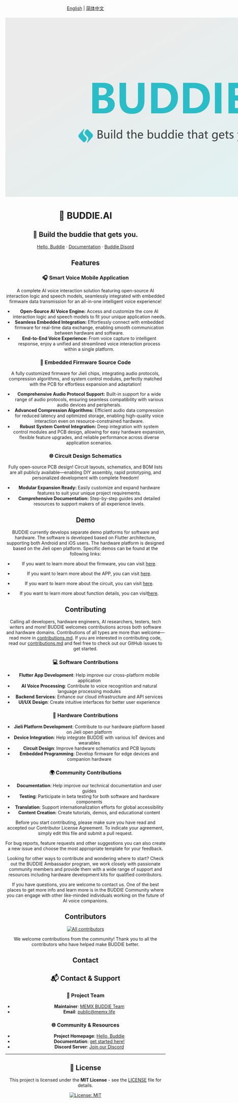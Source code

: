 # 
<p align="center">
  <a href="README.md">English</a> | <a href="README.zh_CN.md">简体中文</a>
</p>

<div style="text-align: center; margin: 20px 0;">
  <img src="image/logo.png" alt="BUDDIE.AI Logo" style="max-width: 1200px; height: auto;">
</div>

<div align="center">

# 🤖 BUDDIE.AI

## 🎯 Build the buddie that gets you. 

<p align="center">
  <a href="https://bud.inc">Hello, Buddie</a> ·
  <a href="https://bud.inc">Documentation</a> ·
  <a href="https://discord.gg/hSDEbnqB">Buddie Disord</a>
</p>

<p align="center">
  <!-- 
    如果你在访问 GitHub 仓库时看到 "repo not found"（仓库未找到），可能有以下几种原因：
    1. 仓库名称或路径拼写错误，请检查链接是否正确。
    2. 仓库被设置为私有，当前账号没有访问权限。
    3. 仓库已被删除或转移到其他组织/用户下。
    4. 你的网络环境（如中国大陆）可能被 GitHub 屏蔽或访问受限，建议尝试科学上网或更换网络环境。
    5. 账号未登录或登录状态异常，尝试重新登录 GitHub。
    6. 访问频率过高被 GitHub 暂时限制，稍后重试。

    解决方法：
    - 仔细检查仓库链接拼写。
    - 确认仓库是否为公开仓库，或联系仓库管理员获取访问权限。
    - 检查网络环境，必要时使用代理/VPN。
    - 登录正确的 GitHub 账号。
    - 仓库迁移后请查找新的仓库地址。
  -->
  <a href="https://github.com/Buddie-AI/Buddie" target="_blank">
    <img src="https://img.shields.io/github/stars/Buddie-AI/Buddie?logo=github&labelColor=%23181817&logoColor=%23ffffff&color=%23181817" alt="GitHub Stars"/>
  </a>
  </a>
  <a href="https://github.com/Buddie-AI/Buddie/fork">
    <img src="https://img.shields.io/github/forks/Buddie-AI/Buddie?logo=github&labelColor=%23181817&logoColor=%23ffffff&color=%23181817" alt="GitHub Forks"/>
  </a>
  <a href="https://github.com/Buddie-AI/Buddie/releases/latest">
    <img src="https://img.shields.io/github/downloads/Buddie-AI/Buddie/total?logo=cloud-download&labelColor=%239EA7AD&logoColor=%23ffffff&color=%239EA7AD" alt="Downloads"/>
  </a>
  <a href="https://discord.gg/hSDEbnqB" target="_blank">
    <img src="https://img.shields.io/discord/1082486657678311454?logo=discord&labelColor=%20%235462eb&logoColor=%20%23f5f5f5&color=%20%235462eb" alt="Chat on Discord"/>
  </a>
  <a href="https://github.com/Buddie-AI/Buddie/graphs/contributors" target="_blank">
    <img src="https://img.shields.io/github/contributors/Buddie-AI/Buddie?logo=github&labelColor=%20%238BC34A&logoColor=%20%23ffffff&color=%20%238BC34A" alt="Contributors"/>
  </a>
</p>
</div>





<h2 align="center">🚀 Star our project to get notified of all updates first!</h2>

<p align="center">
  <img src="image/star.gif" alt="Star Buddie Project" style="max-width: 100px; height: auto; margin: 10px 0;" />
</p>




## What is BUDDIE 

BUDDIE is the first full-stack open-source AI voice interaction solution, providing a complete end-to-end system from hardware design to software applications. Here, you can find a comprehensive solution covering everything from PCB and embedded firmware to the app. Through this project, we aim to help everyone create their own personalized 24/7 voice companion—one that listens to what you listen to, thinks what you think, worries about what you worry about, grows with you, and explores the world together. Let the future of "Her" become reality.

<p align="center">
  <a href="https://www.youtube.com/watch?v=ejEINaEQieY" target="_blank">
    <img src="https://img.youtube.com/vi/ejEINaEQieY/hqdefault.jpg" alt="BUDDIE Demo Video" style="max-width: 600px; height: auto; border-radius: 12px; box-shadow: 0 2px 8px rgba(0,0,0,0.15);" />
  </a>
</p>
<p align="center">
  <a href="https://www.youtube.com/watch?v=ejEINaEQieY" target="_blank"><b>▶️ Watch the BUDDIE Demo Video</b></a>
</p>

<!-- <p align="center">
  <iframe width="560" height="315" src="https://www.youtube.com/embed/ejEINaEQieY" title="BUDDIE Demo Video" frameborder="0" allow="accelerometer; autoplay; clipboard-write; encrypted-media; gyroscope; picture-in-picture; web-share" allowfullscreen style="display: block; margin: 0 auto;"></iframe>
</p> -->



## Features


### 🎧 **Smart Voice Mobile Application**
A complete AI voice interaction solution featuring open-source AI interaction logic and speech models, seamlessly integrated with embedded firmware data transmission for an all-in-one intelligent voice experience!
- **Open-Source AI Voice Engine:** Access and customize the core AI interaction logic and speech models to fit your unique application needs.
- **Seamless Embedded Integration:** Effortlessly connect with embedded firmware for real-time data exchange, enabling smooth communication between hardware and software.
- **End-to-End Voice Experience:** From voice capture to intelligent response, enjoy a unified and streamlined voice interaction process within a single platform.


### 📱 **Embedded Firmware Source Code**
A fully customized firmware for Jieli chips, integrating audio protocols, compression algorithms, and system control modules, perfectly matched with the PCB for effortless expansion and adaptation!
- **Comprehensive Audio Protocol Support:** Built-in support for a wide range of audio protocols, ensuring seamless compatibility with various audio devices and peripherals.
- **Advanced Compression Algorithms:** Efficient audio data compression for reduced latency and optimized storage, enabling high-quality voice interaction even on resource-constrained hardware.
- **Robust System Control Integration:** Deep integration with system control modules and PCB design, allowing for easy hardware expansion, flexible feature upgrades, and reliable performance across diverse application scenarios.


### 🌐 **Circuit Design Schematics**
Fully open-source PCB design! Circuit layouts, schematics, and BOM lists are all publicly available—enabling DIY assembly, rapid prototyping, and personalized development with complete freedom!

- **Modular Expansion Ready:** Easily customize and expand hardware features to suit your unique project requirements.
- **Comprehensive Documentation:** Step-by-step guides and detailed resources to support makers of all experience levels.







## Demo
BUDDIE currently develops separate demo platforms for software and hardware. The software is developed based on Flutter architecture, supporting both Android and iOS users. The hardware platform is designed based on the Jieli open platform. Specific demos can be found at the following links:

- If you want to learn more about the firmware, you can visit [here](Firmware-JL701N/README.md).

- If you want to learn more about the APP, you can visit [here](APP/README.md).

- If you want to learn more about the circuit, you can visit [here](PCB/README.md).

- If you want to learn more about function details, you can visit[here](https://bud.inc).



## Contributing
Calling all developers, hardware engineers, AI researchers, testers, tech writers and more! BUDDIE welcomes contributions across both software and hardware domains. Contributions of all types are more than welcome—read more in [contributions.md](contributions.md). If you are interested in contributing code, read our [contributions.md](contributions.md) and feel free to check out our GitHub issues to get started.

### 💻 **Software Contributions**
- **Flutter App Development**: Help improve our cross-platform mobile application
- **AI Voice Processing**: Contribute to voice recognition and natural language processing modules
- **Backend Services**: Enhance our cloud infrastructure and API services
- **UI/UX Design**: Create intuitive interfaces for better user experience

### 🔧 **Hardware Contributions**
- **Jieli Platform Development**: Contribute to our hardware platform based on Jieli open platform
- **Device Integration**: Help integrate BUDDIE with various IoT devices and wearables
- **Circuit Design**: Improve hardware schematics and PCB layouts
- **Embedded Programming**: Develop firmware for edge devices and companion hardware

### 🌍 **Community Contributions**
- **Documentation**: Help improve our technical documentation and user guides
- **Testing**: Participate in beta testing for both software and hardware components
- **Translation**: Support internationalization efforts for global accessibility
- **Content Creation**: Create tutorials, demos, and educational content

Before you start contributing, please make sure you have read and accepted our Contributor License Agreement. To indicate your agreement, simply edit this file and submit a pull request.

For bug reports, feature requests and other suggestions you can also create a new issue and choose the most appropriate template for your feedback.

Looking for other ways to contribute and wondering where to start? Check out the BUDDIE Ambassador program, we work closely with passionate community members and provide them with a wide range of support and resources including hardware development kits for qualified contributors.

If you have questions, you are welcome to contact us. One of the best places to get more info and learn more is in the BUDDIE Community where you can engage with other like-minded individuals working on the future of AI voice companions.


## Contributors

<div align="center">
  <a href="https://github.com/Buddie-AI/Buddie/graphs/contributors">
    <img src="https://contrib.rocks/image?repo=Buddie-AI/Buddie&size=large" alt="All contributors" />
  </a>
</div>

We welcome contributions from the community! Thank you to all the contributors who have helped make BUDDIE better.


## Contact

## 📬 Contact & Support

### 🏢 **Project Team**
- **Maintainer**: [MEMX BUDDIE Team](https://github.com/memx-life)
- **Email**: [public@memx.life](mailto:public@memx.life)

### 🌐 **Community & Resources**
- **Project Homepage**: [Hello, Buddie](https://bud.inc)
- **Documentation**: [get started here!](https://bud.inc)
- **Discord Server**: [Join our Discord](https://discord.gg/hSDEbnqB)

---

## 📄 License

This project is licensed under the **MIT License** - see the [LICENSE](LICENSE) file for details.

<a href="https://opensource.org/licenses/MIT" target="_blank">
  <img src="https://img.shields.io/badge/License-MIT-yellow?logo=opensource&labelColor=%20%23FFD700&color=%20%23FFD700" alt="License: MIT"/>
</a>
